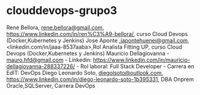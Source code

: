 # clouddevops-grupo3
René Bellora, <rene.bellora@gmail.com>, <https://www.linkedin.com/in/ren%C3%A9-bellora/>, curso Cloud Devops (Docker,Kubernetes y Jenkins)
Jose Aponte ,<japontehuenei@gmail.com>, <linkedin.com/in/jaaa-8537aaba>,Rol Analista Fitting UP, curso Cloud Devops (Docker,Kubernetes y Jenkins)
Mauricio Dellagiovanna - mauro.hfd@gmail.com - Linkedin: https://www.linkedin.com/in/mauricio-dellagiovanna-288337226/ - Rol laboral: Full Stack Developer - Carrera en EdIT: DevOps
Diego Leonardo Soto, diegolsoto@outlook.com, https://www.linkedin.com/in/diego-leonardo-soto-1b395331, DBA Onprem Oracle,SQLServer, Carrera DevOps
